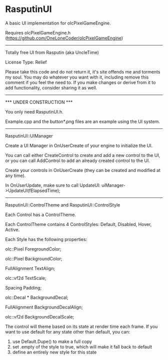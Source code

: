 # RasputinUI
A basic UI implementation for olcPixelGameEngine.

Requires olcPixelGameEngine.h  (https://github.com/OneLoneCoder/olcPixelGameEngine)

--------------------------------------------------

Totally free UI from Rasputin (aka UncleTime)

License Type: Relief

Please take this code and do not return it, it's site offends me and torments my soul.
You may do whatever you want with it, including remove this comment if you feel the need to.
If you make changes or derive from it to add functionality, consider sharing it as well.

--------------------------------------------------

*** UNDER CONSTRUCTION ***

You only need RasputinUI.h.

Example.cpp and the button*.png files are an example using the UI system.

-----------------------------------------------

RasputinUI::UIManager

Create a UI Manager in OnUserCreate of your engine to initialize the UI.

You can call either CreateControl to create and add a new control to the UI, or you can call AddControl to add an already created control to the UI.

Create your controls in OnUserCreate (they can be created and modified at any time).

In OnUserUpdate, make sure to call UpdateUI: uiManager->UpdateUI(fElapsedTime);

-----------------------------------------------

RasputinUI::ControlTheme and RasputinUI::ControlStyle

Each Control has a ControlTheme.

Each ControlTheme contains 4 ControlStyles: Default, Disabled, Hover, Active.

Each Style has the following properties:

 olc::Pixel	ForegroundColor;
 
 olc::Pixel 	BackgroundColor;
 
 FullAlignment 	TextAlign;
 
 olc::vf2d 	TextScale;
 
 Spacing 	Padding;
 
 olc::Decal *	BackgroundDecal;
 
 FullAlignment 	BackgroundDecalAlign;
 
 olc::vf2d 	BackgroundDecalScale;
 

The control will theme based on its state at render time each frame.
If you want to use default for any state other than default, you can:
 1. use Default.Dupe() to make a full copy
 2. set .empty of the style to true, which will make it fall back to default
 3. define an entirely new style for this state
